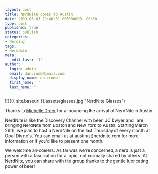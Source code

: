 ```yaml
---
layout: post
title: NerdNite comes to Austin
date: 2009-03-03 19:40:51.000000000 -06:00
type: post
published: true
status: publish
categories:
- Nerding
tags:
- NerdNite
meta:
  _edit_last: '1'
author:
  login: admin
  email: dancrumb@gmail.com
  display_name: dancrumb
  first_name: ''
  last_name: ''
---
```

![]({{ site.baseurl }}/assets/glasses.jpg "NerdNite Glasses")

Thanks to [Michelle Greer](http://blogs.discovery.com/nerdabout_austin/2009/03/nerdnite-austin-needs-you.html) for announcing the arrival of NerdNite in Austin.

NerdNite is like the Discovery Channel with beer. JC Dwyer and I are bringing NerdNite from Boston and New York to Austin. Starting March 26th, we plan to host a NerdNite on the last Thursday of every month at Opal Divine's. You can email us at austin(at)nerdnite.com for more information or if you'd like to present one month.

We welcome all-comers. As far was we're concerned, a nerd is just a person with a fascination for a topic, not normally shared by others. At NerdNite, you can share with the group thanks to the gentle lubricating power of beer!
